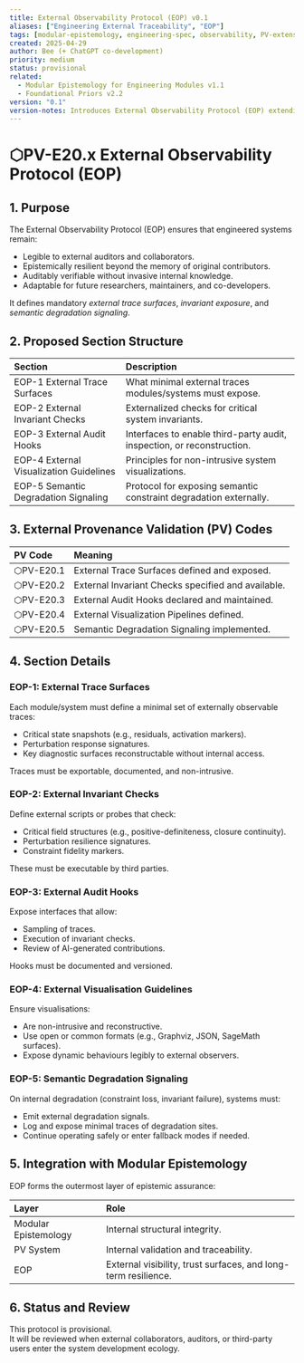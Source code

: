 ```yaml
---
title: External Observability Protocol (EOP) v0.1
aliases: ["Engineering External Traceability", "EOP"]
tags: [modular-epistemology, engineering-spec, observability, PV-extension]
created: 2025-04-29
author: Bee (+ ChatGPT co-development)
priority: medium
status: provisional
related:
  - Modular Epistemology for Engineering Modules v1.1
  - Foundational Priors v2.2
version: "0.1"
version-notes: Introduces External Observability Protocol (EOP) extending engineering PV codes to support third-party auditability, semantic verification, and long-term epistemic resilience.
---
```


# ⬡PV-E20.x External Observability Protocol (EOP)

## 1. Purpose

The External Observability Protocol (EOP) ensures that engineered systems remain:

- Legible to external auditors and collaborators.
- Epistemically resilient beyond the memory of original contributors.
- Auditably verifiable without invasive internal knowledge.
- Adaptable for future researchers, maintainers, and co-developers.

It defines mandatory *external trace surfaces*, *invariant exposure*, and *semantic degradation signaling*.

## 2. Proposed Section Structure

| Section                                 | Description                                                            |
| :-------------------------------------- | :--------------------------------------------------------------------- |
| EOP-1 External Trace Surfaces           | What minimal external traces modules/systems must expose.              |
| EOP-2 External Invariant Checks         | Externalized checks for critical system invariants.                    |
| EOP-3 External Audit Hooks              | Interfaces to enable third-party audit, inspection, or reconstruction. |
| EOP-4 External Visualization Guidelines | Principles for non-intrusive system visualizations.                    |
| EOP-5 Semantic Degradation Signaling    | Protocol for exposing semantic constraint degradation externally.      |

## 3. External Provenance Validation (PV) Codes

| PV Code | Meaning |
|:--------|:--------|
| ⬡PV-E20.1 | External Trace Surfaces defined and exposed. |
| ⬡PV-E20.2 | External Invariant Checks specified and available. |
| ⬡PV-E20.3 | External Audit Hooks declared and maintained. |
| ⬡PV-E20.4 | External Visualization Pipelines defined. |
| ⬡PV-E20.5 | Semantic Degradation Signaling implemented. |

## 4. Section Details

### EOP-1: External Trace Surfaces

Each module/system must define a minimal set of externally observable traces:
- Critical state snapshots (e.g., residuals, activation markers).
- Perturbation response signatures.
- Key diagnostic surfaces reconstructable without internal access.

Traces must be exportable, documented, and non-intrusive.

### EOP-2: External Invariant Checks

Define external scripts or probes that check:
- Critical field structures (e.g., positive-definiteness, closure continuity).
- Perturbation resilience signatures.
- Constraint fidelity markers.

These must be executable by third parties.

### EOP-3: External Audit Hooks

Expose interfaces that allow:
- Sampling of traces.
- Execution of invariant checks.
- Review of AI-generated contributions.

Hooks must be documented and versioned.

### EOP-4: External Visualisation Guidelines

Ensure visualisations:
- Are non-intrusive and reconstructive.
- Use open or common formats (e.g., Graphviz, JSON, SageMath surfaces).
- Expose dynamic behaviours legibly to external observers.

### EOP-5: Semantic Degradation Signaling

On internal degradation (constraint loss, invariant failure), systems must:
- Emit external degradation signals.
- Log and expose minimal traces of degradation sites.
- Continue operating safely or enter fallback modes if needed.

## 5. Integration with Modular Epistemology

EOP forms the outermost layer of epistemic assurance:

| Layer | Role |
|:------|:-----|
| Modular Epistemology | Internal structural integrity. |
| PV System | Internal validation and traceability. |
| EOP | External visibility, trust surfaces, and long-term resilience. |

## 6. Status and Review

This protocol is provisional.  
It will be reviewed when external collaborators, auditors, or third-party users enter the system development ecology.


